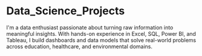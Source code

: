 # Data_Science_Projects
I'm a data enthusiast passionate about turning raw information into meaningful insights. With hands-on experience in Excel, SQL, Power BI, and Tableau, I build dashboards and data models that solve real-world problems across education, healthcare, and environmental domains.
